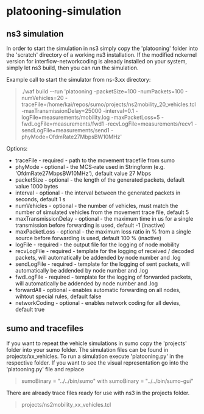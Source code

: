 # platooning-simulation

## ns3 simulation

In order to start the simulation in ns3 simply copy the 'platooning' folder into the 'scratch' directory of a working ns3 installation.
If the modified nckernel version for interflow-networkcoding is already installed on your system, simply let ns3 build, then you can run 
the simulation.

Example call to start the simulator from ns-3.xx directory:

> ./waf build --run 'platooning -packetSize=100 -numPackets=100 -numVehicles=20 -traceFile=/home/kai/repos/sumo/projects/ns2mobility_20_vehicles.tcl -maxTransmissionDelay=25000 -interval=0.1 -logFile=measurements/mobility.log -maxPacketLoss=5 -fwdLogFile=measurements/fwd1 -recvLogFile=measurements/recv1 -sendLogFile=measurements/send1 -phyMode=OfdmRate27MbpsBW10MHz'

Options:
- traceFile - required - path to the movement tracefile from sumo
- phyMode - optional - the MCS-rate used in Stringform (e.g. 'OfdmRate27MbpsBW10MHz'), default value 27 Mbps
- packetSize - optional - the length of the generated packets, default value 1000 bytes
- interval - optional - the interval between the generated packets in seconds, default 1 s
- numVehicles - optional - the number of vehicles, must match the number of simulated vehicles from the movement trace file, default 5
- maxTransmissionDelay - optional - the maximum time in us for a single transmission before forwarding is used, default -1 (inactive)
- maxPacketLoss - optional - the maximum loss ratio in % from a single source before forwarding is used, default 100 % (inactive)
- logFile - required - the output file for the logging of node mobility
- recvLogFile - required - template for the logging of received / decoded packets, will automatically be addended by node number and .log
- sendLogFile - required - template for the logging of sent packets, will automatically be addended by node number and .log
- fwdLogFile - required - template for the logging of forwarded packets, will automatically be addended by node number and .log
- forwardAll - optional - enables automatic forwarding on all nodes, wihtout special rules, default false
- networkCoding - optional - enables network coding for all devies, default true

## sumo and tracefiles
If you want to repeat the vehicle simulations in sumo copy the 'projects' folder into your sumo folder. The simulation files can be found in projects/xx_vehicles.
To run a simulation execute 'platooning.py' in the respective folder. If you want to see the visual representation go into the 'platooning.py' file and replace 
> sumoBinary = "../../bin/sumo"
with 
> sumoBinary = "../../bin/sumo-gui"

There are already trace files ready for use with ns3 in the projects folder. 
>projects/ns2mobility_xx_vehicles.tcl

